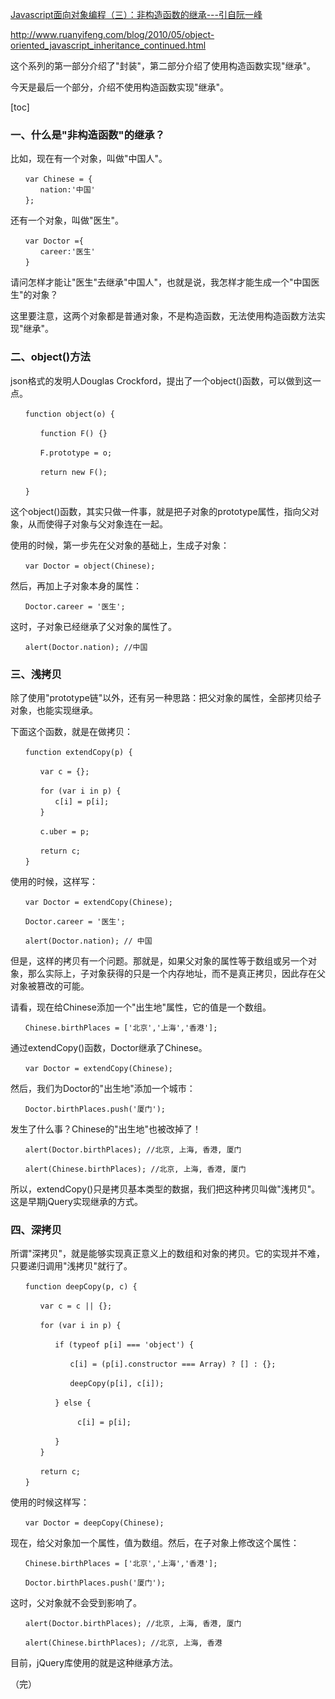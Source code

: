 [Javascript面向对象编程（三）：非构造函数的继承---引自阮一峰](http://www.ruanyifeng.com/blog/2010/05/object-oriented_javascript_inheritance_continued.html)

http://www.ruanyifeng.com/blog/2010/05/object-oriented_javascript_inheritance_continued.html

这个系列的第一部分介绍了"封装"，第二部分介绍了使用构造函数实现"继承"。

今天是最后一个部分，介绍不使用构造函数实现"继承"。

[toc]

### 一、什么是"非构造函数"的继承？
比如，现在有一个对象，叫做"中国人"。

    　　var Chinese = {
    　　　　nation:'中国'
    　　};

还有一个对象，叫做"医生"。

    　　var Doctor ={
    　　　　career:'医生'
    　　}

请问怎样才能让"医生"去继承"中国人"，也就是说，我怎样才能生成一个"中国医生"的对象？

这里要注意，这两个对象都是普通对象，不是构造函数，无法使用构造函数方法实现"继承"。

### 二、object()方法
json格式的发明人Douglas Crockford，提出了一个object()函数，可以做到这一点。

    　　function object(o) {

    　　　　function F() {}

    　　　　F.prototype = o;

    　　　　return new F();

    　　}

这个object()函数，其实只做一件事，就是把子对象的prototype属性，指向父对象，从而使得子对象与父对象连在一起。

使用的时候，第一步先在父对象的基础上，生成子对象：

    　　var Doctor = object(Chinese);

然后，再加上子对象本身的属性：

    　　Doctor.career = '医生';

这时，子对象已经继承了父对象的属性了。

    　　alert(Doctor.nation); //中国

### 三、浅拷贝
除了使用"prototype链"以外，还有另一种思路：把父对象的属性，全部拷贝给子对象，也能实现继承。

下面这个函数，就是在做拷贝：

    　　function extendCopy(p) {

    　　　　var c = {};

    　　　　for (var i in p) {
    　　　　　　c[i] = p[i];
    　　　　}

    　　　　c.uber = p;

    　　　　return c;
    　　}

使用的时候，这样写：

    　　var Doctor = extendCopy(Chinese);

    　　Doctor.career = '医生';

    　　alert(Doctor.nation); // 中国

但是，这样的拷贝有一个问题。那就是，如果父对象的属性等于数组或另一个对象，那么实际上，子对象获得的只是一个内存地址，而不是真正拷贝，因此存在父对象被篡改的可能。

请看，现在给Chinese添加一个"出生地"属性，它的值是一个数组。

    　　Chinese.birthPlaces = ['北京','上海','香港'];

通过extendCopy()函数，Doctor继承了Chinese。

    　　var Doctor = extendCopy(Chinese);

然后，我们为Doctor的"出生地"添加一个城市：

    　　Doctor.birthPlaces.push('厦门');

发生了什么事？Chinese的"出生地"也被改掉了！

    　　alert(Doctor.birthPlaces); //北京, 上海, 香港, 厦门

    　　alert(Chinese.birthPlaces); //北京, 上海, 香港, 厦门

所以，extendCopy()只是拷贝基本类型的数据，我们把这种拷贝叫做"浅拷贝"。这是早期jQuery实现继承的方式。

### 四、深拷贝
所谓"深拷贝"，就是能够实现真正意义上的数组和对象的拷贝。它的实现并不难，只要递归调用"浅拷贝"就行了。

    　　function deepCopy(p, c) {

    　　　　var c = c || {};

    　　　　for (var i in p) {

    　　　　　　if (typeof p[i] === 'object') {

    　　　　　　　　c[i] = (p[i].constructor === Array) ? [] : {};

    　　　　　　　　deepCopy(p[i], c[i]);

    　　　　　　} else {

    　　　　　　　　　c[i] = p[i];

    　　　　　　}
    　　　　}

    　　　　return c;
    　　}

使用的时候这样写：

    　　var Doctor = deepCopy(Chinese);

现在，给父对象加一个属性，值为数组。然后，在子对象上修改这个属性：

    　　Chinese.birthPlaces = ['北京','上海','香港'];

    　　Doctor.birthPlaces.push('厦门');

这时，父对象就不会受到影响了。

    　　alert(Doctor.birthPlaces); //北京, 上海, 香港, 厦门

    　　alert(Chinese.birthPlaces); //北京, 上海, 香港

目前，jQuery库使用的就是这种继承方法。

（完）